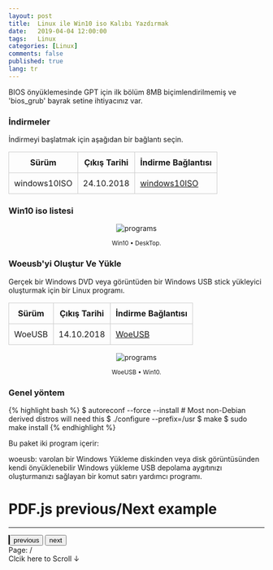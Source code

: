 ```yaml
---
layout: post
title:  Linux ile Win10 iso Kalıbı Yazdırmak
date:   2019-04-04 12:00:00
tags:   Linux
categories: [Linux]
comments: false
published: true
lang: tr
---
```


<link rel="stylesheet" href="https://maxcdn.bootstrapcdn.com/bootstrap/3.3.7/css/bootstrap.min.css">
<!-- Opsiyonel tema -->
<link rel="stylesheet" href="https://maxcdn.bootstrapcdn.com/bootstrap/3.3.7/css/bootstrap-theme.min.css">


BIOS önyüklemesinde GPT için ilk bölüm 8MB biçimlendirilmemiş ve 'bios_grub' bayrak setine ihtiyacınız var.


### İndirmeler

İndirmeyi başlatmak için aşağıdan bir bağlantı seçin. 


| Sürüm                  |  Çıkış Tarihi |  İndirme Bağlantısı |
|------------------------|---------------|---------------------|
| windows10ISO         |  24.10.2018   |  [windows10ISO](https://www.microsoft.com/TR-TR/software-download/windows10ISO)|




### Win10 iso listesi

<div class='pull-right alert alert-warning' style="margin: 15px; text-align: center;">
  <img src="{{ site.baseurl }}/assets/usbwriter/woeusb.png" alt="programs" class="resize" />
  <p><small>Win10 &bull; DeskTop.</small></p>
</div>



### Woeusb'yi Oluştur Ve Yükle

Gerçek bir Windows DVD veya görüntüden bir Windows USB stick yükleyici oluşturmak için bir Linux programı.


| Sürüm                  |  Çıkış Tarihi |  İndirme Bağlantısı |
|------------------------|---------------|---------------------|
| WoeUSB         |  14.10.2018   |  [WoeUSB](https://github.com/slacka/WoeUSB)|




<div class='pull-right alert alert-warning' style="margin: 15px; text-align: center;">
  <img src="https://raw.githubusercontent.com/slacka/WoeUSB/master/dev/woeusbgui-screenshot.png" alt="programs" class="resize" />
  <p><small>WoeUSB &bull; Win10.</small></p>
</div>

### Genel yöntem

{% highlight bash %}
$ autoreconf --force --install # Most non-Debian derived distros will need this
$ ./configure --prefix=/usr
$ make
$ sudo make install
{% endhighlight %}


Bu paket iki program içerir:

woeusb: varolan bir Windows Yükleme diskinden veya disk görüntüsünden kendi önyüklenebilir Windows yükleme USB depolama aygıtınızı oluşturmanızı sağlayan bir komut satırı yardımcı programı.

<style>
img.resize {
  max-width:100%;
  max-height:100%;
}
</style>
 

<html>
        <title>Table Example</title>
        <style>
            table {
                border-collapse: collapse;
                width: 100%;
            }
            th, td {
                border: 1px solid #ccc;
                padding: 10px;
            }
            table.alt tr:nth-child(even) {
                background-color: #eee;
            }
            table.alt tr:nth-child(odd) {
                background-color: #fff;
            }            
        </style>
 </html> 

<script src="https://ajax.googleapis.com/ajax/libs/jquery/1.11.2/jquery.min.js"></script> 
<script src="https://maxcdn.bootstrapcdn.com/bootstrap/3.3.7/js/bootstrap.min.js"></script>


<script src="https://unpkg.com/pdfjs-dist@2.0.943/build/pdf.min.js"></script>


<script src="https://unpkg.com/pdfjs-dist@2.0.943/build/pdf.worker.min.js"></script>
 
<script src="http://mozilla.github.io/pdf.js/build/pdf.js"></script>


<body>
<h1>PDF.js previous/Next example</h1>

<div>
<hr/>
	<canvas id="live-canvas"></canvas>
  <button id="prevlive">previous</button>
  <button id="livenext">next</button>
<br/>
	<span>Page: <span id="live_number"></span> / <span id="total_count"></span></span>
</div>
</body>

<script>
var pdfurl = 'http://cdn.mozilla.net/pdfjs/tracemonkey.pdf';
PDFJS.workerSrc = 'http://mozilla.github.io/pdf.js/build/pdf.worker.js';

var livePdf = null,
pdfnumber = 1,
pageRendering = false,
nympsystem = null,
scale = 0.8,
canvas = document.getElementById('live-canvas'),
ctx = canvas.getContext('2d');

function renderPage(number) {
  pageRendering = true;
  livePdf.getPage(number).then(function(page) {
    var viewport = page.getViewport(scale);
    canvas.height = viewport.height;
    canvas.width = viewport.width;

    var renderContext = {
      canvasContext: ctx,
      viewport: viewport
    };
    var renderTask = page.render(renderContext);

    renderTask.promise.then(function() {
      pageRendering = false;
      if (nympsystem !== null) {
        renderPage(nympsystem);
        nympsystem = null;
      }
    });
  });

  document.getElementById('live_number').textContent = pdfnumber;
}

function queueRenderPage(number) {
  if (pageRendering) {
    nympsystem = number;
  } else {
    renderPage(number);
  }
}

function onprevlivePage() {
  if (pdfnumber <= 1) {
    return;
  }
  pdfnumber--;
  queueRenderPage(pdfnumber);
}
document.getElementById('prevlive').addEventListener('click', onprevlivePage);

function livelivenextPage() {
  if (pdfnumber >= livePdf.numberPages) {
    return;
  }
  pdfnumber++;
  queueRenderPage(pdfnumber);
}
document.getElementById('livenext').addEventListener('click', livelivenextPage);

PDFJS.getDocument(pdfurl).then(function(livePdf_) {
  livePdf = livePdf_;
  document.getElementById('total_count').textContent = livePdf.numberPages;

  renderPage(pdfnumber);
});
</script>
<style>
#live-canvas {
  border:1px solid black;
}
</style>





<div id="content">Clcik here to Scroll ↓</div>
<a href="#" id="live-back-top" title="Back to top">↑</a>


<script>
if ($('#live-back-top').length) {
    var scrollTrigger = 100, // px
        backToTop = function () {
            var scrollTop = $(window).scrollTop();
            if (scrollTop > scrollTrigger) {
                $('#live-back-top').addClass('show');
            } else {
                $('#live-back-top').removeClass('show');
            }
        };
    backToTop();
    $(window).on('scroll', function () {
        backToTop();
    });
    $('#live-back-top').on('click', function (e) {
        e.preventDefault();
        $('html,body').animate({
            scrollTop: 0
        }, 700);
    });
}
</script>

<style>
#live-back-top {
    position: fixed;
    bottom: 40px;
    right: 40px;
    z-index: 9999;
    width: 32px;
    height: 32px;
    text-align: center;
    line-height: 30px;
    background: #f5f5f5;
    color: #444;
    cursor: pointer;
    border: 0;
    border-radius: 2px;
    text-decoration: none;
    transition: opacity 0.2s ease-out;
    opacity: 0;
}
#live-back-top:hover {
    background: #e9ebec;
}
#live-back-top.show {
    opacity: 1;
}
#content {
    height: 2000px;
}

</style>








